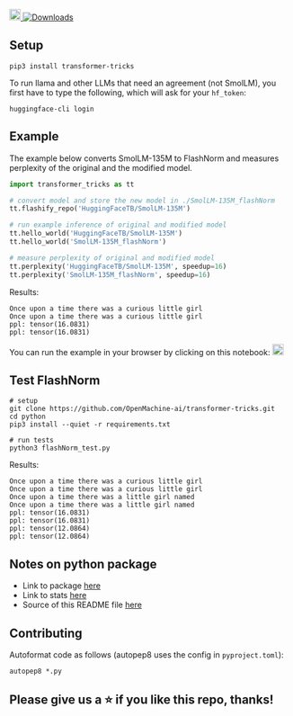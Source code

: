 <a href="https://colab.research.google.com/github/OpenMachine-ai/transformer-tricks/blob/main/notebooks/flashNorm_example.ipynb"> <img src="https://colab.research.google.com/assets/colab-badge.svg" alt="Colab" height="20"> </a> [![Downloads](https://static.pepy.tech/badge/transformer-tricks)](https://pepy.tech/project/transformer-tricks)

## Setup
```
pip3 install transformer-tricks
```
To run llama and other LLMs that need an agreement (not SmolLM), you first have to type the following, which will ask for your `hf_token`:
```
huggingface-cli login
```

## Example
The example below converts SmolLM-135M to FlashNorm and measures perplexity of the original and the modified model.
```python
import transformer_tricks as tt

# convert model and store the new model in ./SmolLM-135M_flashNorm
tt.flashify_repo('HuggingFaceTB/SmolLM-135M')

# run example inference of original and modified model
tt.hello_world('HuggingFaceTB/SmolLM-135M')
tt.hello_world('SmolLM-135M_flashNorm')

# measure perplexity of original and modified model
tt.perplexity('HuggingFaceTB/SmolLM-135M', speedup=16)
tt.perplexity('SmolLM-135M_flashNorm', speedup=16)
```
Results:
```
Once upon a time there was a curious little girl
Once upon a time there was a curious little girl
ppl: tensor(16.0831)
ppl: tensor(16.0831)
```

You can run the example in your browser by clicking on this notebook: <a href="https://colab.research.google.com/github/OpenMachine-ai/transformer-tricks/blob/main/notebooks/flashNorm_example.ipynb"> <img src="https://colab.research.google.com/assets/colab-badge.svg" alt="Colab" height="20"> </a>

## Test FlashNorm
```
# setup
git clone https://github.com/OpenMachine-ai/transformer-tricks.git
cd python
pip3 install --quiet -r requirements.txt

# run tests
python3 flashNorm_test.py
```
Results:
```
Once upon a time there was a curious little girl
Once upon a time there was a curious little girl
Once upon a time there was a little girl named
Once upon a time there was a little girl named
ppl: tensor(16.0831)
ppl: tensor(16.0831)
ppl: tensor(12.0864)
ppl: tensor(12.0864)
```

## Notes on python package
- Link to package [here](https://pypi.org/project/transformer-tricks/)
- Link to stats [here](https://www.pepy.tech/projects/transformer-tricks)
- Source of this README file [here](https://github.com/OpenMachine-ai/transformer-tricks/blob/main/python/README.md)

## Contributing
Autoformat code as follows (autopep8 uses the config in `pyproject.toml`):
```
autopep8 *.py
```

## Please give us a ⭐ if you like this repo, thanks!
